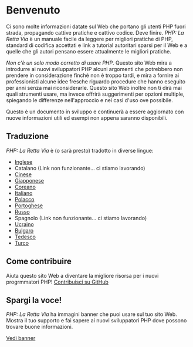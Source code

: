 # Benvenuto

Ci sono molte informazioni datate sul Web che portano gli utenti PHP fuori strada, propagando cattive pratiche e cattivo
codice. Deve finire. _PHP: La Retta Via_ è un manuale facile da leggere per migliori pratiche di PHP, standard di
codifica accettati e link a tutorial autoritari sparsi per il Web e a quelle che gli autori pensano essere attualmente
le migliori pratiche.

_Non c'è un solo modo corretto di usare PHP_. Questo sito Web mira a introdurre ai nuovi sviluppatori PHP alcuni
argomenti che potrebbero non prendere in considerazione finché non è troppo tardi, e mira a fornire ai professionisti
alcune idee fresche riguardo procedure che hanno eseguito per anni senza mai riconsiderarle. Questo sito Web inoltre
non ti dirà mai quali strumenti usare, ma invece offrirà suggerimenti per opzioni multiple, spiegando le differenze
nell'approccio e nei casi d'uso ove possibile.

Questo è un documento in sviluppo e continuerà a essere aggiornato con nuove informazioni utili ed esempi non appena
saranno disponibili.

## Traduzione

_PHP: La Retta Via_ è (o sarà presto) tradotto in diverse lingue:

* [Inglese](http://www.phptherightway.com)
* Catalano (Link non funzionante... ci stiamo lavorando)
* [Cinese](http://wulijun.github.com/php-the-right-way)
* [Giapponese](http://ja.phptherightway.com)
* [Coreano](http://wafe.github.io/php-the-right-way/)
* [Italiano](http://alessandro1997.github.io/php-the-right-way/)
* [Polacco](http://pl.phptherightway.com/)
* [Portoghese](http://br.phptherightway.com/)
* [Russo](http://getjump.github.io/ru-php-the-right-way)
* Spagnolo (Link non funzionante... ci stiamo lavorando)
* [Ucraino](http://iflista.github.com/php-the-right-way/)
* [Bulgaro](http://bg.phptherightway.com/)
* [Tedesco](http://rwetzlmayr.github.io/php-the-right-way/)
* [Turco](http://hkulekci.github.io/php-the-right-way/)

## Come contribuire

Aiuta questo sito Web a diventare la migliore risorsa per i nuovi progrmmatori PHP! [Contribuisci su GitHub][1]

## Spargi la voce!

_PHP: La Retta Via_ ha immagini banner che puoi usare sul tuo sito Web. Mostra il tuo supporto e fai sapere ai nuovi
sviluppatori PHP dove possono trovare buone informazioni.

[Vedi banner][2]

[1]: https://github.com/codeguy/php-the-right-way/tree/gh-pages
[2]: /banners.html
